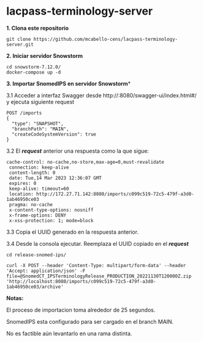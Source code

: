 # lacpass-terminology-server

**1. Clona este repositorio**

```
git clone https://github.com/mcabello-cens/lacpass-terminology-server.git
```

**2. Iniciar servidor Snowstorm**

```
cd snowstorm-7.12.0/
docker-compose up -d
```

**3. Importar SnomedIPS en servidor Snowstorm***

3.1 Acceder a interfaz Swagger desde http://<ip>:8080/swagger-ui/index.html#/ y ejecuta siguiente request

```
POST /imports
{
  "type": "SNAPSHOT",
  "branchPath": "MAIN",
  "createCodeSystemVersion": true
}
```

3.2 El ***request*** anterior una respuesta como la que sigue:

```
cache-control: no-cache,no-store,max-age=0,must-revalidate 
 connection: keep-alive 
 content-length: 0 
 date: Tue,14 Mar 2023 12:36:07 GMT 
 expires: 0 
 keep-alive: timeout=60 
 location: http://172.27.71.142:8080/imports/c099c519-72c5-479f-a3d0-1ab46950ce03
 pragma: no-cache 
 x-content-type-options: nosniff 
 x-frame-options: DENY 
 x-xss-protection: 1; mode=block 
```

3.3 Copia el UUID generado en la respuesta anterior.

3.4 Desde la consola ejecutar. Reemplaza el UUID copiado en el ***request***
```
cd release-snomed-ips/

curl -X POST --header 'Content-Type: multipart/form-data' --header 'Accept: application/json' -F file=@SnomedCT_IPSTerminologyRelease_PRODUCTION_20221130T120000Z.zip 'http://localhost:8080/imports/c099c519-72c5-479f-a3d0-1ab46950ce03/archive'
```

**Notas:**

El proceso de importacion toma alrededor de 25 segundos.

SnomedIPS esta configurado para ser cargado en el branch MAIN. 

No es factible aún levantarlo en una rama distinta.


